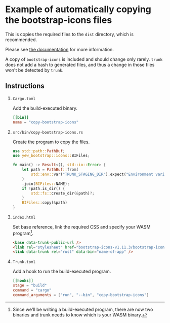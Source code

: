 # Example of automatically copying the bootstrap-icons files

This is copies the required files to the `dist` directory, which is recommended.

Please see [the documentation](https://docs.rs/yew-bootstrap/latest/yew_bootstrap/icons/index.html) for more information.

A copy of `bootstrap-icons` is included and should change only rarely. `trunk` does not add a hash to generated files, and thus a change in those files won't be detected by `trunk`. 

## Instructions

1. `Cargo.toml`

   Add the build-executed binary.

    ```toml
    [[bin]]
    name = "copy-bootstrap-icons"
    ```

2. `src/bin/copy-bootstrap-icons.rs`

   Create the program to copy the files.

    ```rust
    use std::path::PathBuf;
    use yew_bootstrap::icons::BIFiles;

    fn main() -> Result<(), std::io::Error> {
        let path = PathBuf::from(
            std::env::var("TRUNK_STAGING_DIR").expect("Environment variable TRUNK_STAGING_DIR"),
        )
        .join(BIFiles::NAME);
        if !path.is_dir() {
            std::fs::create_dir(&path)?;
        }
        BIFiles::copy(&path)
    }
    ```

3. `index.html`

   Set base reference, link the required CSS and specify your WASM program[^1].

   [^1]: Since we'll be writing a build-executed program, there are now two binaries and trunk needs to know which is your WASM binary.

    ```html
    <base data-trunk-public-url />
    <link rel="stylesheet" href="bootstrap-icons-v1.11.3/bootstrap-icons.css" />
    <link data-trunk rel="rust" data-bin="name-of-app" />
    ```

4. `Trunk.toml`

   Add a hook to run the build-executed program.

    ```toml
    [[hooks]]
    stage = "build"
    command = "cargo"
    command_arguments = ["run", "--bin", "copy-bootstrap-icons"]
    ```
